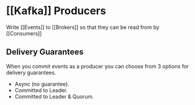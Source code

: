 # [[Kafka]] Producers
Write [[Events]] to [[Brokers]] so that they can be read from by [[Consumers]]

## Delivery Guarantees
When you commit events as a producer you can choose from 3 options for delivery guarantees.
- Async (no guarantee).
- Committed to Leader.
- Committed to Leader & Quorum.